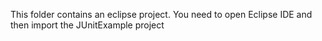 This folder contains an eclipse project. You need to open Eclipse IDE and then import the JUnitExample project

